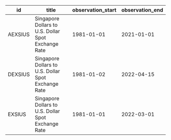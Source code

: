 | id      | title                                               | observation_start   | observation_end   |
|---------|-----------------------------------------------------|---------------------|-------------------|
| AEXSIUS | Singapore Dollars to U.S. Dollar Spot Exchange Rate | 1981-01-01          | 2021-01-01        |
| DEXSIUS | Singapore Dollars to U.S. Dollar Spot Exchange Rate | 1981-01-02          | 2022-04-15        |
| EXSIUS  | Singapore Dollars to U.S. Dollar Spot Exchange Rate | 1981-01-01          | 2022-03-01        |